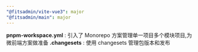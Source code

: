 ```yaml
---
"@fitsadmin/vite-vue3": major
"@fitsadmin/main": major
---
```


**pnpm-workspace.yml** : 引入了 Monorepo 方案管理单一项目多个模块项目,为微前端方案做准备
**.changesets** : 使用 changesets 管理包版本和发布
